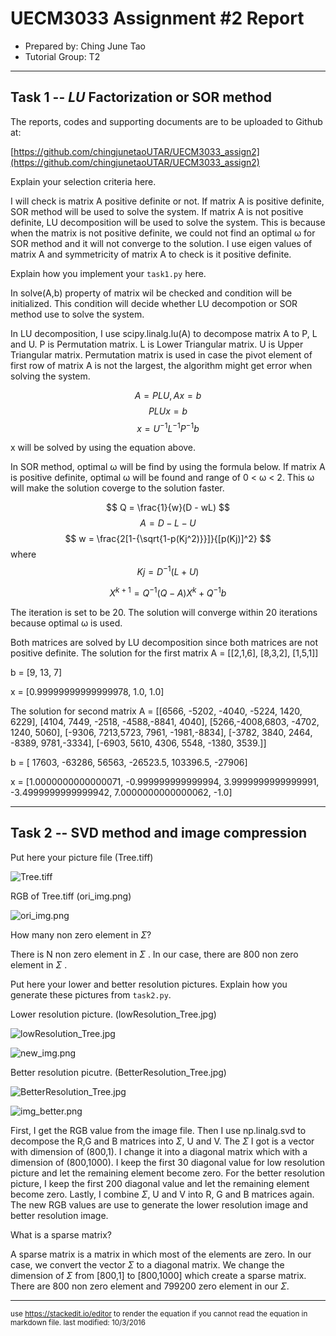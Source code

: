 UECM3033 Assignment #2 Report
========================================================

- Prepared by: Ching June Tao
- Tutorial Group: T2

--------------------------------------------------------

## Task 1 --  $LU$ Factorization or SOR method

The reports, codes and supporting documents are to be uploaded to Github at: 

[https://github.com/chingjunetaoUTAR/UECM3033_assign2](https://github.com/chingjunetaoUTAR/UECM3033_assign2)

Explain your selection criteria here.

I will check is matrix A positive definite or not. If matrix A is positive definite, SOR method will be used to solve the system. If matrix A is not positive definite, LU decomposition will be used to solve the system. This is because when the matrix is not positive definite, we could not find an optimal ω for SOR method and it will not converge to the solution.
I use eigen values of matrix A and symmetricity of matrix A to check is it positive definite. 

Explain how you implement your `task1.py` here.

In solve(A,b)
property of matrix wil be checked and condition will be initialized.
This condition will decide whether LU decompotion or SOR method use to solve the system.

In LU decomposition, I use scipy.linalg.lu(A) to decompose matrix A to P, L and U.
P is Permutation matrix.
L is Lower Triangular matrix.
U is Upper Triangular matrix.
Permutation matrix is used in case the pivot element of first row of matrix A is not the largest, the algorithm might get error when solving the system.

$$ A = PLU  ,    Ax = b$$
$$ PLUx = b $$
$$ x =  U^{-1}L^{-1}P^{-1}b $$

x will be solved by using the equation above. 


In SOR method, optimal ω will be find by using the formula below. If matrix A is positive definite, optimal ω will be found and range of 0 < ω < 2. This ω will make the solution coverge to the solution faster.

$$ Q = \frac{1}{w}(D - wL) $$
$$ A = D-L-U $$
$$ w = \frac{2[1-{\sqrt{1-p(Kj^2)}}]}{[p(Kj)]^2} $$
where  $$Kj = D^{-1}(L+U)$$

$$ X^{k+1} = Q^{-1}(Q-A)X^{k} + Q^{-1}b$$

The iteration is set to be 20. The solution will converge within 20 iterations because optimal ω is used.

 Both matrices are solved by LU decomposition since both matrices are not positive definite. 
 The solution for the first matrix 
 A = [[2,1,6], [8,3,2], [1,5,1]]
 
 b = [9, 13, 7]
 
 x = [0.99999999999999978, 1.0, 1.0]
 
 
 The solution for second matrix
A = [[6566, -5202, -4040, -5224, 1420, 6229],
      [4104, 7449, -2518, -4588,-8841, 4040],
      [5266,-4008,6803, -4702, 1240, 5060], 
      [-9306, 7213,5723, 7961, -1981,-8834],
      [-3782, 3840, 2464, -8389, 9781,-3334],
      [-6903, 5610, 4306, 5548, -1380, 3539.]]
      
b = [ 17603,  -63286,   56563,  -26523.5, 103396.5, -27906]

x = [1.0000000000000071, -0.999999999999994, 3.9999999999999991, -3.4999999999999942, 7.0000000000000062, -1.0]
 


---------------------------------------------------------

## Task 2 -- SVD method and image compression

Put here your picture file (Tree.tiff)

![Tree.tiff](Tree.tiff)

RGB of Tree.tiff (ori_img.png)

![ori_img.png](ori_img.png)

How many non zero element in $\Sigma$?

There is N non zero element in $\Sigma$ .
In our case, there are 800 non zero element in $\Sigma$ .


Put here your lower and better resolution pictures. Explain how you generate
these pictures from `task2.py`.

Lower resolution picture. (lowResolution_Tree.jpg)

![lowResolution_Tree.jpg](lowResolution_Tree.jpg)

![new_img.png](new_img.png)

Better resolution picutre. (BetterResolution_Tree.jpg)

![BetterResolution_Tree.jpg](BetterResolution_Tree.jpg)

![img_better.png](img_better.png)


First, I get the RGB value from the image file. Then I use np.linalg.svd to decompose the R,G and B matrices into $\Sigma$, U and V. The $\Sigma$ I got is a vector with dimension of (800,1). I change it into a diagonal matrix which with a dimension of (800,1000). I keep the first 30 diagonal value for low resolution picture and let the remaining element become zero. For the better resolution picture, I keep the first 200 diagonal value and let the remaining element become zero. Lastly, I combine $\Sigma$, U and V into R, G and B matrices again. The new RGB values are use to generate the lower resolution image and better resolution image.


What is a sparse matrix?

A sparse matrix is a matrix in which most of the elements are zero.
In our case, we convert the vector $\Sigma$ to a diagonal matrix. We change the dimension of $\Sigma$ from [800,1] to [800,1000] which create a sparse matrix. There are 800 non zero element and 799200 zero element in our $\Sigma$.



-----------------------------------
<sup>use https://stackedit.io/editor to render the equation if you cannot read the equation in markdown file. </sup>
<sup>last modified: 10/3/2016</sup>

